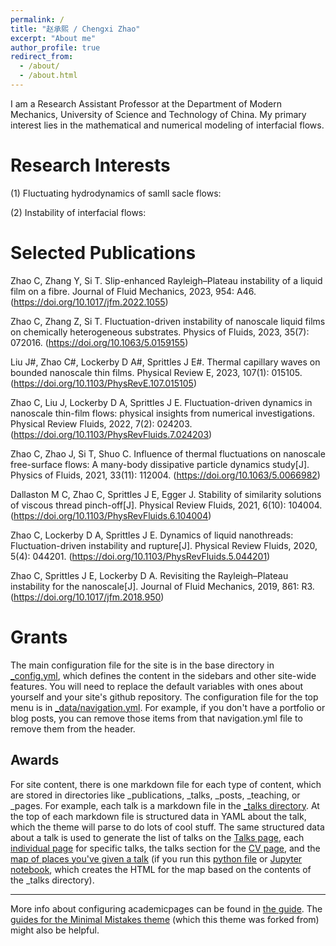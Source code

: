 ```yaml
---
permalink: /
title: "赵承熙 / Chengxi Zhao"
excerpt: "About me"
author_profile: true
redirect_from: 
  - /about/
  - /about.html
---
```


I am a Research Assistant Professor at the Department of Modern Mechanics, University of Science and Technology of China. My primary interest lies in the mathematical and numerical modeling of interfacial flows.

Research Interests
======
(1) Fluctuating hydrodynamics of samll sacle flows:

(2) Instability of interfacial flows:

Selected Publications
======
Zhao C, Zhang Y, Si T. Slip-enhanced Rayleigh–Plateau instability of a liquid film on a fibre. Journal of Fluid Mechanics, 2023, 954: A46. (https://doi.org/10.1017/jfm.2022.1055)

Zhao C, Zhang Z, Si T. Fluctuation-driven instability of nanoscale liquid films on chemically heterogeneous substrates. Physics of Fluids, 2023, 35(7): 072016. (https://doi.org/10.1063/5.0159155)

Liu J#, Zhao C#, Lockerby D A#, Sprittles J E#. Thermal capillary waves on bounded nanoscale thin films. Physical Review E, 2023, 107(1): 015105. (https://doi.org/10.1103/PhysRevE.107.015105)

Zhao C, Liu J, Lockerby D A, Sprittles J E. Fluctuation-driven dynamics in nanoscale thin-film flows: physical insights from numerical investigations. Physical Review Fluids, 2022, 7(2): 024203. (https://doi.org/10.1103/PhysRevFluids.7.024203)

Zhao C, Zhao J, Si T, Shuo C. Influence of thermal fluctuations on nanoscale free-surface flows: A many-body dissipative particle dynamics study[J]. Physics of Fluids, 2021, 33(11): 112004. (https://doi.org/10.1063/5.0066982)

Dallaston M C, Zhao C, Sprittles J E, Egger J. Stability of similarity solutions of viscous thread pinch-off[J]. Physical Review Fluids, 2021, 6(10): 104004.
(https://doi.org/10.1103/PhysRevFluids.6.104004)

Zhao C, Lockerby D A, Sprittles J E. Dynamics of liquid nanothreads: Fluctuation-driven instability and rupture[J]. Physical Review Fluids, 2020, 5(4): 044201.
(https://doi.org/10.1103/PhysRevFluids.5.044201)

Zhao C, Sprittles J E, Lockerby D A. Revisiting the Rayleigh–Plateau instability for the nanoscale[J]. Journal of Fluid Mechanics, 2019, 861: R3.
(https://doi.org/10.1017/jfm.2018.950)

Grants
======
The main configuration file for the site is in the base directory in [_config.yml](https://github.com/academicpages/academicpages.github.io/blob/master/_config.yml), which defines the content in the sidebars and other site-wide features. You will need to replace the default variables with ones about yourself and your site's github repository. The configuration file for the top menu is in [_data/navigation.yml](https://github.com/academicpages/academicpages.github.io/blob/master/_data/navigation.yml). For example, if you don't have a portfolio or blog posts, you can remove those items from that navigation.yml file to remove them from the header. 

Awards
------
For site content, there is one markdown file for each type of content, which are stored in directories like _publications, _talks, _posts, _teaching, or _pages. For example, each talk is a markdown file in the [_talks directory](https://github.com/academicpages/academicpages.github.io/tree/master/_talks). At the top of each markdown file is structured data in YAML about the talk, which the theme will parse to do lots of cool stuff. The same structured data about a talk is used to generate the list of talks on the [Talks page](https://academicpages.github.io/talks), each [individual page](https://academicpages.github.io/talks/2012-03-01-talk-1) for specific talks, the talks section for the [CV page](https://academicpages.github.io/cv), and the [map of places you've given a talk](https://academicpages.github.io/talkmap.html) (if you run this [python file](https://github.com/academicpages/academicpages.github.io/blob/master/talkmap.py) or [Jupyter notebook](https://github.com/academicpages/academicpages.github.io/blob/master/talkmap.ipynb), which creates the HTML for the map based on the contents of the _talks directory).


------
More info about configuring academicpages can be found in [the guide](https://academicpages.github.io/markdown/). The [guides for the Minimal Mistakes theme](https://mmistakes.github.io/minimal-mistakes/docs/configuration/) (which this theme was forked from) might also be helpful.
